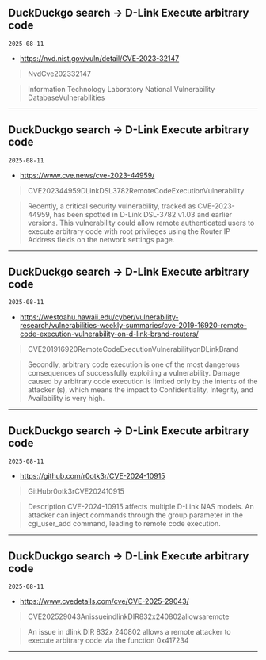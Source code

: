 ## DuckDuckgo search -> D-Link Execute arbitrary code
`2025-08-11`

* https://nvd.nist.gov/vuln/detail/CVE-2023-32147

<blockquote>
 NvdCve202332147
</blockquote>
<blockquote>
Information Technology Laboratory National Vulnerability DatabaseVulnerabilities
</blockquote>

---

## DuckDuckgo search -> D-Link Execute arbitrary code
`2025-08-11`

* https://www.cve.news/cve-2023-44959/

<blockquote>
 CVE202344959DLinkDSL3782RemoteCodeExecutionVulnerability
</blockquote>
<blockquote>
Recently, a critical security vulnerability, tracked as CVE-2023-44959, has been spotted in D-Link DSL-3782 v1.03 and earlier versions. This vulnerability could allow remote authenticated users to execute arbitrary code with root privileges using the Router IP Address fields on the network settings page.
</blockquote>

---

## DuckDuckgo search -> D-Link Execute arbitrary code
`2025-08-11`

* https://westoahu.hawaii.edu/cyber/vulnerability-research/vulnerabilities-weekly-summaries/cve-2019-16920-remote-code-execution-vulnerability-on-d-link-brand-routers/

<blockquote>
 CVE201916920RemoteCodeExecutionVulnerabilityonDLinkBrand
</blockquote>
<blockquote>
Secondly, arbitrary code execution is one of the most dangerous consequences of successfully exploiting a vulnerability. Damage caused by arbitrary code execution is limited only by the intents of the attacker (s), which means the impact to Confidentiality, Integrity, and Availability is very high.
</blockquote>

---

## DuckDuckgo search -> D-Link Execute arbitrary code
`2025-08-11`

* https://github.com/r0otk3r/CVE-2024-10915

<blockquote>
 GitHubr0otk3rCVE202410915
</blockquote>
<blockquote>
Description CVE-2024-10915 affects multiple D-Link NAS models. An attacker can inject commands through the group parameter in the cgi_user_add command, leading to remote code execution.
</blockquote>

---

## DuckDuckgo search -> D-Link Execute arbitrary code
`2025-08-11`

* https://www.cvedetails.com/cve/CVE-2025-29043/

<blockquote>
 CVE202529043AnissueindlinkDIR832x240802allowsaremote
</blockquote>
<blockquote>
An issue in dlink DIR 832x 240802 allows a remote attacker to execute arbitrary code via the function 0x417234
</blockquote>

---

